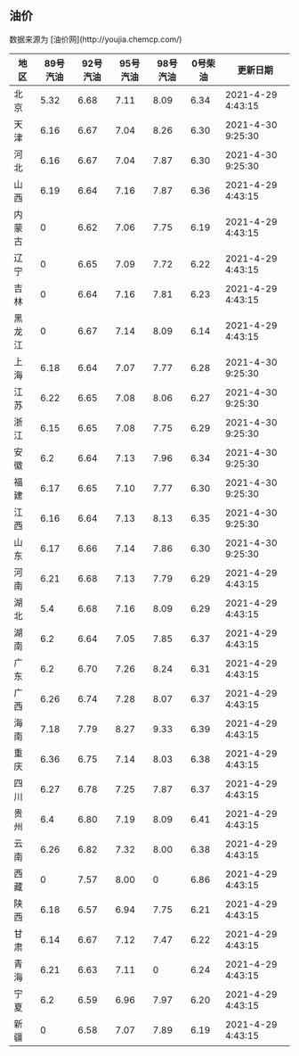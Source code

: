 
<!DOCTYPE html>
<html lang="zh-cn">
<head>
<link href="https://cdn.jsdelivr.net/gh/RookieFanzk/link/github.css" rel="stylesheet">
</head>

<body>
<h2>油价</h2>
<p>数据来源为 [油价网](http://youjia.chemcp.com/) </p>
<table>
<thead>
<tr>
<th>地区</th>
<th>89号汽油</th>
<th>92号汽油</th>
<th>95号汽油</th>
<th>98号汽油</th>
<th>0号柴油</th>
<th>更新日期</th>
</tr>
</thead>
<tbody>
<tr>
<td>北京</td>
<td>5.32</td>
<td>6.68</td>
<td>7.11</td>
<td>8.09</td>
<td>6.34</td>
<td>2021-4-29 4:43:15</td>
</tr>
<tr>
<td>天津</td>
<td>6.16</td>
<td>6.67</td>
<td>7.04</td>
<td>8.26</td>
<td>6.30</td>
<td>2021-4-30 9:25:30</td>
</tr>
<tr>
<td>河北</td>
<td>6.16</td>
<td>6.67</td>
<td>7.04</td>
<td>7.87</td>
<td>6.30</td>
<td>2021-4-30 9:25:30</td>
</tr>
<tr>
<td>山西</td>
<td>6.19</td>
<td>6.64</td>
<td>7.16</td>
<td>7.87</td>
<td>6.36</td>
<td>2021-4-29 4:43:15</td>
</tr>
<tr>
<td>内蒙古</td>
<td>0</td>
<td>6.62</td>
<td>7.06</td>
<td>7.75</td>
<td>6.19</td>
<td>2021-4-29 4:43:15</td>
</tr>
<tr>
<td>辽宁</td>
<td>0</td>
<td>6.65</td>
<td>7.09</td>
<td>7.72</td>
<td>6.22</td>
<td>2021-4-29 4:43:15</td>
</tr>
<tr>
<td>吉林</td>
<td>0</td>
<td>6.64</td>
<td>7.16</td>
<td>7.81</td>
<td>6.23</td>
<td>2021-4-29 4:43:15</td>
</tr>
<tr>
<td>黑龙江</td>
<td>0</td>
<td>6.67</td>
<td>7.14</td>
<td>8.09</td>
<td>6.14</td>
<td>2021-4-29 4:43:15</td>
</tr>
<tr>
<td>上海</td>
<td>6.18</td>
<td>6.64</td>
<td>7.07</td>
<td>7.77</td>
<td>6.28</td>
<td>2021-4-30 9:25:30</td>
</tr>
<tr>
<td>江苏</td>
<td>6.22</td>
<td>6.65</td>
<td>7.08</td>
<td>8.06</td>
<td>6.27</td>
<td>2021-4-30 9:25:30</td>
</tr>
<tr>
<td>浙江</td>
<td>6.15</td>
<td>6.65</td>
<td>7.08</td>
<td>7.75</td>
<td>6.29</td>
<td>2021-4-30 9:25:30</td>
</tr>
<tr>
<td>安徽</td>
<td>6.2</td>
<td>6.64</td>
<td>7.13</td>
<td>7.96</td>
<td>6.34</td>
<td>2021-4-30 9:25:30</td>
</tr>
<tr>
<td>福建</td>
<td>6.17</td>
<td>6.65</td>
<td>7.10</td>
<td>7.77</td>
<td>6.30</td>
<td>2021-4-30 9:25:30</td>
</tr>
<tr>
<td>江西</td>
<td>6.16</td>
<td>6.64</td>
<td>7.13</td>
<td>8.13</td>
<td>6.35</td>
<td>2021-4-30 9:25:30</td>
</tr>
<tr>
<td>山东</td>
<td>6.17</td>
<td>6.66</td>
<td>7.14</td>
<td>7.86</td>
<td>6.30</td>
<td>2021-4-30 9:25:30</td>
</tr>
<tr>
<td>河南</td>
<td>6.21</td>
<td>6.68</td>
<td>7.13</td>
<td>7.79</td>
<td>6.29</td>
<td>2021-4-29 4:43:15</td>
</tr>
<tr>
<td>湖北</td>
<td>5.4</td>
<td>6.68</td>
<td>7.16</td>
<td>8.09</td>
<td>6.29</td>
<td>2021-4-29 4:43:15</td>
</tr>
<tr>
<td>湖南</td>
<td>6.2</td>
<td>6.64</td>
<td>7.05</td>
<td>7.85</td>
<td>6.37</td>
<td>2021-4-29 4:43:15</td>
</tr>
<tr>
<td>广东</td>
<td>6.2</td>
<td>6.70</td>
<td>7.26</td>
<td>8.24</td>
<td>6.31</td>
<td>2021-4-29 4:43:15</td>
</tr>
<tr>
<td>广西</td>
<td>6.26</td>
<td>6.74</td>
<td>7.28</td>
<td>8.07</td>
<td>6.37</td>
<td>2021-4-29 4:43:15</td>
</tr>
<tr>
<td>海南</td>
<td>7.18</td>
<td>7.79</td>
<td>8.27</td>
<td>9.33</td>
<td>6.39</td>
<td>2021-4-29 4:43:15</td>
</tr>
<tr>
<td>重庆</td>
<td>6.36</td>
<td>6.75</td>
<td>7.14</td>
<td>8.03</td>
<td>6.38</td>
<td>2021-4-29 4:43:15</td>
</tr>
<tr>
<td>四川</td>
<td>6.27</td>
<td>6.78</td>
<td>7.25</td>
<td>7.87</td>
<td>6.37</td>
<td>2021-4-29 4:43:15</td>
</tr>
<tr>
<td>贵州</td>
<td>6.4</td>
<td>6.80</td>
<td>7.19</td>
<td>8.09</td>
<td>6.41</td>
<td>2021-4-29 4:43:15</td>
</tr>
<tr>
<td>云南</td>
<td>6.26</td>
<td>6.82</td>
<td>7.32</td>
<td>8.00</td>
<td>6.38</td>
<td>2021-4-29 4:43:15</td>
</tr>
<tr>
<td>西藏</td>
<td>0</td>
<td>7.57</td>
<td>8.00</td>
<td>0</td>
<td>6.86</td>
<td>2021-4-29 4:43:15</td>
</tr>
<tr>
<td>陕西</td>
<td>6.18</td>
<td>6.57</td>
<td>6.94</td>
<td>7.75</td>
<td>6.21</td>
<td>2021-4-29 4:43:15</td>
</tr>
<tr>
<td>甘肃</td>
<td>6.14</td>
<td>6.67</td>
<td>7.12</td>
<td>7.47</td>
<td>6.22</td>
<td>2021-4-29 4:43:15</td>
</tr>
<tr>
<td>青海</td>
<td>6.21</td>
<td>6.63</td>
<td>7.11</td>
<td>0</td>
<td>6.24</td>
<td>2021-4-29 4:43:15</td>
</tr>
<tr>
<td>宁夏</td>
<td>6.2</td>
<td>6.59</td>
<td>6.96</td>
<td>7.97</td>
<td>6.20</td>
<td>2021-4-29 4:43:15</td>
</tr>
<tr>
<td>新疆</td>
<td>0</td>
<td>6.58</td>
<td>7.07</td>
<td>7.89</td>
<td>6.19</td>
<td>2021-4-29 4:43:15</td>
</tr>
</tbody>
</table>
</body>
</html>
